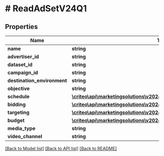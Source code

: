 # # ReadAdSetV24Q1

## Properties

Name | Type | Description | Notes
------------ | ------------- | ------------- | -------------
**name** | **string** |  | [optional]
**advertiser_id** | **string** |  | [optional]
**dataset_id** | **string** |  | [optional]
**campaign_id** | **string** |  | [optional]
**destination_environment** | **string** |  | [optional]
**objective** | **string** |  | [optional]
**schedule** | [**\criteo\api\marketingsolutions\v2024_10\Model\ReadAdSetScheduleV24Q1**](ReadAdSetScheduleV24Q1.md) |  | [optional]
**bidding** | [**\criteo\api\marketingsolutions\v2024_10\Model\ReadAdSetBiddingV24Q1**](ReadAdSetBiddingV24Q1.md) |  | [optional]
**targeting** | [**\criteo\api\marketingsolutions\v2024_10\Model\AdSetTargetingV24Q1**](AdSetTargetingV24Q1.md) |  | [optional]
**budget** | [**\criteo\api\marketingsolutions\v2024_10\Model\ReadAdSetBudgetV24Q1**](ReadAdSetBudgetV24Q1.md) |  | [optional]
**media_type** | **string** |  | [optional]
**video_channel** | **string** |  | [optional]

[[Back to Model list]](../../README.md#models) [[Back to API list]](../../README.md#endpoints) [[Back to README]](../../README.md)
